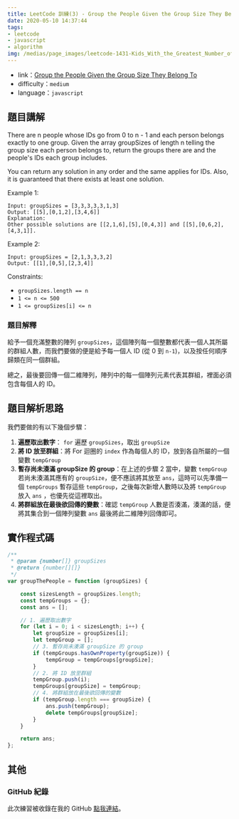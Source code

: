 ```yaml
---
title: LeetCode 訓練(3) - Group the People Given the Group Size They Belong To
date: 2020-05-10 14:37:44
tags:
- leetcode
- javascript
- algorithm
img: /medias/page_images/leetcode-1431-Kids_With_the_Greatest_Number_of_Candies_js.png
---
```

* link：[Group the People Given the Group Size They Belong To](https://leetcode.com/problems/group-the-people-given-the-group-size-they-belong-to/)
* difficulty：`medium`
* language：`javascript`

## 題目講解

There are n people whose IDs go from 0 to n - 1 and each person belongs exactly to one group. Given the array groupSizes of length n telling the group size each person belongs to, return the groups there are and the people's IDs each group includes.

You can return any solution in any order and the same applies for IDs. Also, it is guaranteed that there exists at least one solution. 

Example 1:

```
Input: groupSizes = [3,3,3,3,3,1,3]
Output: [[5],[0,1,2],[3,4,6]]
Explanation: 
Other possible solutions are [[2,1,6],[5],[0,4,3]] and [[5],[0,6,2],[4,3,1]].
```

Example 2:

```
Input: groupSizes = [2,1,3,3,3,2]
Output: [[1],[0,5],[2,3,4]]
```

Constraints:

* `groupSizes.length == n`
* `1 <= n <= 500`
* `1 <= groupSizes[i] <= n`

### 題目解釋

給予一個充滿整數的陣列 `groupSizes`，這個陣列每一個整數都代表一個人其所屬的群組人數，而我們要做的便是給予每一個人 ID (從 0 到 `n-1`)，以及按任何順序歸類在同一個群組。

總之，最後要回傳一個二維陣列，陣列中的每一個陣列元素代表其群組，裡面必須包含每個人的 ID。


## 題目解析思路

我們要做的有以下幾個步驟：

 1. **遍歷取出數字**： `for` 遍歷 `groupSizes`，取出 `groupSize` 
 2. **將 ID 放至群組**：將 For 迴圈的 `index` 作為每個人的 ID，放到各自所屬的一個變數 `tempGroup`
 3. **暫存尚未湊滿 groupSize 的 group**：在上述的步驟 2 當中，變數 `tempGroup` 若尚未湊滿其應有的 `groupSize`，便不應該將其放至 `ans`，這時可以先準備一個 `tempGroups` 暫存這些 `tempGroup`，之後每次新增人數時以及將 `tempGroup` 放入 `ans` ，也優先從這裡取出。
 4. **將群組放在最後欲回傳的變數**：確認 `tempGroup` 人數是否湊滿，湊滿的話，便將其集合到一個陣列變數 `ans` 最後將此二維陣列回傳即可。

## 實作程式碼

```javascript
/**
 * @param {number[]} groupSizes
 * @return {number[][]}
 */
var groupThePeople = function (groupSizes) {

    const sizesLength = groupSizes.length;
    const tempGroups = {};
    const ans = [];

    // 1. 遍歷取出數字
    for (let i = 0; i < sizesLength; i++) {
        let groupSize = groupSizes[i];
        let tempGroup = [];
        // 3. 暫存尚未湊滿 groupSize 的 group
        if (tempGroups.hasOwnProperty(groupSize)) {
            tempGroup = tempGroups[groupSize];
        }
        // 2. 將 ID 放至群組
        tempGroup.push(i);
        tempGroups[groupSize] = tempGroup;
        // 4. 將群組放在最後欲回傳的變數
        if (tempGroup.length === groupSize) {
            ans.push(tempGroup);
            delete tempGroups[groupSize];
        }
    }

    return ans;
};
``` 

## 其他

### GitHub 紀錄

此次練習被收錄在我的 GitHub [點我連結](https://github.com/mpp21x/algorithm-exercise/tree/master/1282.Group-the-People-Given-the-Group-Size-They-Belong-To)。

